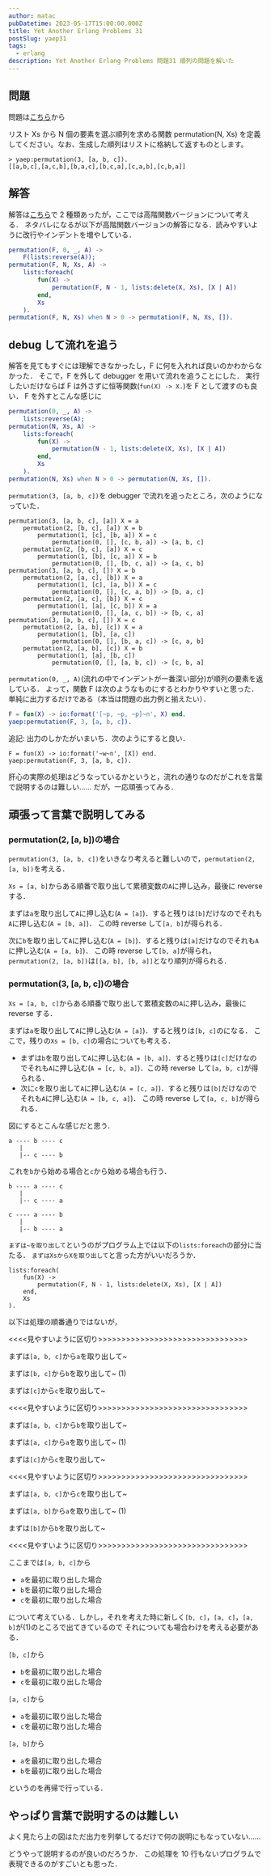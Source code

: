 ```yaml
---
author: matac
pubDatetime: 2023-05-17T15:00:00.000Z
title: Yet Another Erlang Problems 31
postSlug: yaep31
tags:
  - erlang
description: Yet Another Erlang Problems 問題31 順列の問題を解いた
---
```


## 問題

問題は[こちら](http://www.nct9.ne.jp/m_hiroi/func/yaep02.html#p31)から

リスト Xs から N 個の要素を選ぶ順列を求める関数 permutation(N, Xs) を定義してください。なお、生成した順列はリストに格納して返すものとします。

```
> yaep:permutation(3, [a, b, c]).
[[a,b,c],[a,c,b],[b,a,c],[b,c,a],[c,a,b],[c,b,a]]
```

## 解答

解答は[こちら](http://www.nct9.ne.jp/m_hiroi/func/yaep02.html#ans31)で 2 種類あったが，ここでは高階関数バージョンについて考える．
ネタバレになるが以下が高階関数バージョンの解答になる．読みやすいように改行やインデントを増やしている．

```erlang
permutation(F, 0, _, A) ->
    F(lists:reverse(A));
permutation(F, N, Xs, A) ->
    lists:foreach(
        fun(X) ->
            permutation(F, N - 1, lists:delete(X, Xs), [X | A])
        end,
        Xs
    ).
permutation(F, N, Xs) when N > 0 -> permutation(F, N, Xs, []).
```

## debug して流れを追う

解答を見てもすぐには理解できなかったし，F に何を入れれば良いのかわからなかった．
そこで，F を外して debugger を用いて流れを追うことにした．
実行したいだけならば F は外さずに恒等関数(`fun(X) -> X.`)を F として渡すのも良い．
F を外すとこんな感じに

```erlang
permutation(0, _, A) ->
    lists:reverse(A);
permutation(N, Xs, A) ->
    lists:foreach(
        fun(X) ->
            permutation(N - 1, lists:delete(X, Xs), [X | A])
        end,
        Xs
    ).
permutation(N, Xs) when N > 0 -> permutation(N, Xs, []).
```

`permutation(3, [a, b, c])`を debugger で流れを追ったところ，次のようになっていた．

```
permutation(3, [a, b, c], [a]) X = a
    permutation(2, [b, c], [a]) X = b
        permutation(1, [c], [b, a]) X = c
            permutation(0, [], [c, b, a]) -> [a, b, c]
    permutation(2, [b, c], [a]) X = c
        permutation(1, [b], [c, a]) X = b
            permutation(0, [], [b, c, a]) -> [a, c, b]
permutation(3, [a, b, c], []) X = b
    permutation(2, [a, c], [b]) X = a
        permutation(1, [c], [a, b]) X = c
            permutation(0, [], [c, a, b]) -> [b, a, c]
    permutation(2, [a, c], [b]) X = c
        permutation(1, [a], [c, b]) X = a
            permutation(0, [], [a, c, b]) -> [b, c, a]
permutation(3, [a, b, c], []) X = c
    permutation(2, [a, b], [c]) X = a
        permutation(1, [b], [a, c])
            permutation(0, [], [b, a, c]) -> [c, a, b]
    permutation(2, [a, b], [c]) X = b
        permutation(1, [a], [b, c])
            permutation(0, [], [a, b, c]) -> [c, b, a]
```

`permutation(0, _, A)`(流れの中でインデントが一番深い部分)が順列の要素を返している．
よって，関数 F は次のようなものにするとわかりやすいと思った．単純に出力するだけである（本当は問題の出力例と揃えたい）．

```erlang
F = fun(X) -> io:format('[~p, ~p, ~p]~n', X) end.
yaep:permutation(F, 3, [a, b, c]).
```

追記: 出力のしかたがいまいち．次のようにすると良い．

```
F = fun(X) -> io:format('~w~n', [X]) end.
yaep:permutation(F, 3, [a, b, c]).
```

肝心の実際の処理はどうなっているかというと，流れの通りなのだがこれを言葉で説明するのは難しい......
だが，一応頑張ってみる．

## 頑張って言葉で説明してみる

### permutation(2, \[a, b])の場合

`permutation(3, [a, b, c])`をいきなり考えると難しいので，`permutation(2, [a, b])`を考える．

`Xs = [a, b]`からある順番で取り出して累積変数の`A`に押し込み，最後に reverse する．

まずは`a`を取り出して`A`に押し込む(`A = [a]`)．すると残りは`[b]`だけなのでそれも`A`に押し込む(`A = [b, a]`)．
この時 reverse して`[a, b]`が得られる．

次に`b`を取り出して`A`に押し込む(`A = [b]`)．すると残りは`[a]`だけなのでそれも`A`に押し込む(`A = [a, b]`)．
この時 reverse して`[b, a]`が得られ，`permutation(2, [a, b])`は`[[a, b], [b, a]]`となり順列が得られる．

### permutation(3, \[a, b, c])の場合

`Xs = [a, b, c]`からある順番で取り出して累積変数の`A`に押し込み，最後に reverse する．

まずは`a`を取り出して`A`に押し込む(`A = [a]`)．すると残りは`[b, c]`のになる．
ここで，残りの`Xs = [b, c]`の場合についても考える．

- まずは`b`を取り出して`A`に押し込む(`A = [b, a]`)．すると残りは`[c]`だけなのでそれも`A`に押し込む(`A = [c, b, a]`)．この時 reverse して`[a, b, c]`が得られる．
- 次に`c`を取り出して`A`に押し込む(`A = [c, a]`)．すると残りは`[b]`だけなのでそれも`A`に押し込む(`A = [b, c, a]`)． この時 reverse して`[a, c, b]`が得られる．

図にするとこんな感じだと思う．

```
a ---- b ---- c
   |
   |-- c ---- b
```

これを`b`から始める場合と`c`から始める場合も行う．

```
b ---- a ---- c
   |
   |-- c ---- a

c ---- a ---- b
   |
   |-- b ---- a
```

`まずは~を取り出して`というのがプログラム上では以下の`lists:foreach`の部分に当たる．
`まずはXsからXを取り出して`と言った方がいいだろうか．

```
lists:foreach(
    fun(X) ->
        permutation(F, N - 1, lists:delete(X, Xs), [X | A])
    end,
    Xs
).
```

以下は処理の順番通りではないが，

\<\<\<\<見やすいように区切り>>>>>>>>>>>>>>>>>>>>>>>>>>>>>>>>

まずは`[a, b, c]`から`a`を取り出して~

まずは`[b, c]`から`b`を取り出して~ (1)

まずは`[c]`から`c`を取り出して~

\<\<\<\<見やすいように区切り>>>>>>>>>>>>>>>>>>>>>>>>>>>>>>>>

まずは`[a, b, c]`から`b`を取り出して~

まずは`[a, c]`から`a`を取り出して~ (1)

まずは`[c]`から`c`を取り出して~

\<\<\<\<見やすいように区切り>>>>>>>>>>>>>>>>>>>>>>>>>>>>>>>>

まずは`[a, b, c]`から`c`を取り出して~

まずは`[a, b]`から`a`を取り出して~ (1)

まずは`[b]`から`b`を取り出して~

\<\<\<\<見やすいように区切り>>>>>>>>>>>>>>>>>>>>>>>>>>>>>>>>

ここまでは`[a, b, c]`から

- `a`を最初に取り出した場合
- `b`を最初に取り出した場合
- `c`を最初に取り出した場合

について考えている．しかし，それを考えた時に新しく`[b, c]`，`[a, c]`，`[a, b]`が(1)のところで出てきているので
それについても場合わけを考える必要がある．

`[b, c]`から

- `b`を最初に取り出した場合
- `c`を最初に取り出した場合

`[a, c]`から

- `a`を最初に取り出した場合
- `c`を最初に取り出した場合

`[a, b]`から

- `a`を最初に取り出した場合
- `b`を最初に取り出した場合

というのを再帰で行っている．

## やっぱり言葉で説明するのは難しい

よく見たら上の図はただ出力を列挙してるだけで何の説明にもなっていない......

どうやって説明するのが良いのだろうか．
この処理を 10 行もないプログラムで表現できるのがすごいとも思った．
